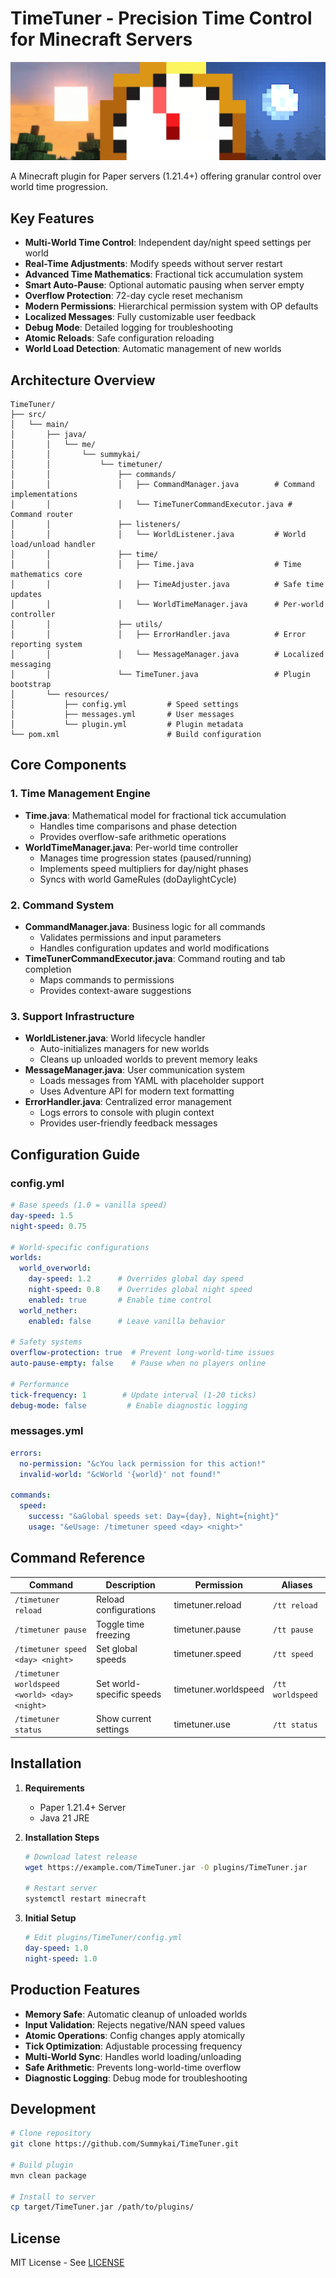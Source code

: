 # TimeTuner - Precision Time Control for Minecraft Servers

![TimeTuner Banner](images/TimeTuner-Banner.jpg)

A Minecraft plugin for Paper servers (1.21.4+) offering granular control over world time progression.

## Key Features

- **Multi-World Time Control**: Independent day/night speed settings per world
- **Real-Time Adjustments**: Modify speeds without server restart
- **Advanced Time Mathematics**: Fractional tick accumulation system
- **Smart Auto-Pause**: Optional automatic pausing when server empty
- **Overflow Protection**: 72-day cycle reset mechanism
- **Modern Permissions**: Hierarchical permission system with OP defaults
- **Localized Messages**: Fully customizable user feedback
- **Debug Mode**: Detailed logging for troubleshooting
- **Atomic Reloads**: Safe configuration reloading
- **World Load Detection**: Automatic management of new worlds

## Architecture Overview

```
TimeTuner/
├── src/
│   └── main/
│       ├── java/
│       │   └── me/
│       │       └── summykai/
│       │           └── timetuner/
│       │               ├── commands/
│       │               │   ├── CommandManager.java        # Command implementations
│       │               │   └── TimeTunerCommandExecutor.java # Command router
│       │               ├── listeners/
│       │               │   └── WorldListener.java         # World load/unload handler
│       │               ├── time/
│       │               │   ├── Time.java                  # Time mathematics core
│       │               │   ├── TimeAdjuster.java          # Safe time updates
│       │               │   └── WorldTimeManager.java      # Per-world controller
│       │               ├── utils/
│       │               │   ├── ErrorHandler.java          # Error reporting system
│       │               │   └── MessageManager.java        # Localized messaging
│       │               └── TimeTuner.java                 # Plugin bootstrap
│       └── resources/
│           ├── config.yml         # Speed settings
│           ├── messages.yml       # User messages
│           └── plugin.yml         # Plugin metadata
└── pom.xml                        # Build configuration
```

## Core Components

### 1. Time Management Engine
- **Time.java**: Mathematical model for fractional tick accumulation
  - Handles time comparisons and phase detection
  - Provides overflow-safe arithmetic operations
- **WorldTimeManager.java**: Per-world time controller
  - Manages time progression states (paused/running)
  - Implements speed multipliers for day/night phases
  - Syncs with world GameRules (doDaylightCycle)

### 2. Command System
- **CommandManager.java**: Business logic for all commands
  - Validates permissions and input parameters
  - Handles configuration updates and world modifications
- **TimeTunerCommandExecutor.java**: Command routing and tab completion
  - Maps commands to permissions
  - Provides context-aware suggestions

### 3. Support Infrastructure
- **WorldListener.java**: World lifecycle handler
  - Auto-initializes managers for new worlds
  - Cleans up unloaded worlds to prevent memory leaks
- **MessageManager.java**: User communication system
  - Loads messages from YAML with placeholder support
  - Uses Adventure API for modern text formatting
- **ErrorHandler.java**: Centralized error management
  - Logs errors to console with plugin context
  - Provides user-friendly feedback messages

## Configuration Guide

### config.yml
```yaml
# Base speeds (1.0 = vanilla speed)
day-speed: 1.5
night-speed: 0.75

# World-specific configurations
worlds:
  world_overworld:
    day-speed: 1.2      # Overrides global day speed
    night-speed: 0.8    # Overrides global night speed
    enabled: true       # Enable time control
  world_nether:
    enabled: false      # Leave vanilla behavior

# Safety systems
overflow-protection: true  # Prevent long-world-time issues
auto-pause-empty: false    # Pause when no players online

# Performance
tick-frequency: 1        # Update interval (1-20 ticks)
debug-mode: false         # Enable diagnostic logging
```

### messages.yml
```yaml
errors:
  no-permission: "&cYou lack permission for this action!"
  invalid-world: "&cWorld '{world}' not found!"
  
commands:
  speed:
    success: "&aGlobal speeds set: Day={day}, Night={night}"
    usage: "&eUsage: /timetuner speed <day> <night>"
```

## Command Reference

| Command | Description | Permission | Aliases |
|---------|-------------|------------|---------|
| `/timetuner reload` | Reload configurations | timetuner.reload | `/tt reload` |
| `/timetuner pause` | Toggle time freezing | timetuner.pause | `/tt pause` |
| `/timetuner speed <day> <night>` | Set global speeds | timetuner.speed | `/tt speed` |
| `/timetuner worldspeed <world> <day> <night>` | Set world-specific speeds | timetuner.worldspeed | `/tt worldspeed` |
| `/timetuner status` | Show current settings | timetuner.use | `/tt status` |

## Installation

1. **Requirements**
   - Paper 1.21.4+ Server
   - Java 21 JRE

2. **Installation Steps**
   ```bash
   # Download latest release
   wget https://example.com/TimeTuner.jar -O plugins/TimeTuner.jar
   
   # Restart server
   systemctl restart minecraft
   ```

3. **Initial Setup**
   ```yaml
   # Edit plugins/TimeTuner/config.yml
   day-speed: 1.0
   night-speed: 1.0
   ```

## Production Features

- **Memory Safe**: Automatic cleanup of unloaded worlds
- **Input Validation**: Rejects negative/NAN speed values
- **Atomic Operations**: Config changes apply atomically
- **Tick Optimization**: Adjustable processing frequency
- **Multi-World Sync**: Handles world loading/unloading
- **Safe Arithmetic**: Prevents long-world-time overflow
- **Diagnostic Logging**: Debug mode for troubleshooting

## Development

```bash
# Clone repository
git clone https://github.com/Summykai/TimeTuner.git

# Build plugin
mvn clean package

# Install to server
cp target/TimeTuner.jar /path/to/plugins/
```

## License
MIT License - See [LICENSE](https://github.com/Summykai/TimeTuner/blob/main/LICENSE)